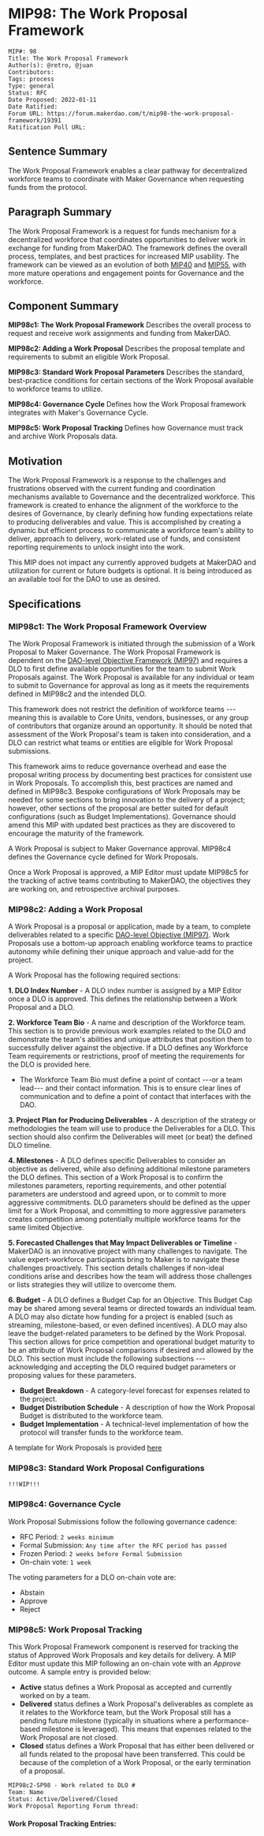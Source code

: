 # MIP98: The Work Proposal Framework

```
MIP#: 98
Title: The Work Proposal Framework
Author(s): @retro, @juan
Contributors:
Tags: process
Type: general
Status: RFC
Date Proposed: 2022-01-11
Date Ratified:
Forum URL: https://forum.makerdao.com/t/mip98-the-work-proposal-framework/19391
Ratification Poll URL:
```

## Sentence Summary

The Work Proposal Framework enables a clear pathway for decentralized workforce teams to coordinate with Maker Governance when requesting funds from the protocol.

## Paragraph Summary

The Work Proposal Framework is a request for funds mechanism for a decentralized workforce that coordinates opportunities to deliver work in exchange for funding from MakerDAO. The framework defines the overall process, templates, and best practices for increased MIP usability. The framework can be viewed as an evolution of both [MIP40](https://mips.makerdao.com/mips/details/MIP40) and [MIP55](https://mips.makerdao.com/mips/details/MIP55), with more mature operations and engagement points for Governance and the workforce. 

## Component Summary

**MIP98c1: The Work Proposal Framework**
Describes the overall process to request and receive work assignments and funding from MakerDAO.

**MIP98c2: Adding a Work Proposal**
Describes the proposal template and requirements to submit an eligible Work Proposal.

**MIP98c3: Standard Work Proposal Parameters**
Describes the standard, best-practice conditions for certain sections of the Work Proposal available to workforce teams to utilize.

**MIP98c4: Governance Cycle**
Defines how the Work Proposal framework integrates with Maker's Governance Cycle.

**MIP98c5: Work Proposal Tracking**
Defines how Governance must track and archive Work Proposals data.

## Motivation

The Work Proposal Framework is a response to the challenges and frustrations observed with the current funding and coordination mechanisms available to Governance and the decentralized workforce. This framework is created to enhance the alignment of the workforce to the desires of Governance, by clearly defining how funding expectations relate to producing deliverables and value. This is accomplished by creating a dynamic but efficient process to communicate a workforce team's ability to deliver, approach to delivery, work-related use of funds, and consistent reporting requirements to unlock insight into the work.

This MIP does not impact any currently approved budgets at MakerDAO and utilization for current or future budgets is optional. It is being introduced as an available tool for the DAO to use as desired.

## Specifications

### MIP98c1: The Work Proposal Framework Overview

The Work Proposal Framework is initiated through the submission of a Work Proposal to Maker Governance. The Work Proposal Framework is dependent on the [DAO-level Objective Framework (MIP97)](https://forum.makerdao.com/t/mip97-the-dao-level-objective-framework/19390) and requires a DLO to first define available opportunities for the team to submit Work Proposals against. The Work Proposal is available for any individual or team to submit to Governance for approval as long as it meets the requirements defined in MIP98c2 and the intended DLO.

This framework does not restrict the definition of workforce teams --- meaning this is available to Core Units, vendors, businesses, or any group of contributors that organize around an opportunity. It should be noted that assessment of the Work Proposal's team is taken into consideration, and a DLO can restrict what teams or entities are eligible for Work Proposal submissions.

This framework aims to reduce governance overhead and ease the proposal writing process by documenting best practices for consistent use in Work Proposals. To accomplish this, best practices are named and defined in MIP98c3. Bespoke configurations of Work Proposals may be needed for some sections to bring innovation to the delivery of a project; however, other sections of the proposal are better suited for default configurations (such as Budget Implementations). Governance should amend this MIP with updated best practices as they are discovered to encourage the maturity of the framework.

A Work Proposal is subject to Maker Governance approval. MIP98c4 defines the Governance cycle defined for Work Proposals.

Once a Work Proposal is approved, a MIP Editor must update MIP98c5 for the tracking of active teams contributing to MakerDAO, the objectives they are working on, and retrospective archival purposes.

### MIP98c2: Adding a Work Proposal

A Work Proposal is a proposal or application, made by a team, to complete deliverables related to a specific [DAO-level Objective (MIP97)](https://forum.makerdao.com/t/mip97-the-dao-level-objective-framework/19390). Work Proposals use a bottom-up approach enabling workforce teams to practice autonomy while defining their unique approach and value-add for the project.

A Work Proposal has the following required sections:

**1. DLO Index Number** - A DLO index number is assigned by a MIP Editor once a DLO is approved. This defines the relationship between a Work Proposal and a DLO.

**2. Workforce Team Bio** - A name and description of the Workforce team. This section is to provide previous work examples related to the DLO and demonstrate the team's abilities and unique attributes that position them to successfully deliver against the objective. If a DLO defines any Workforce Team requirements or restrictions, proof of meeting the requirements for the DLO is provided here.

* The Workforce Team Bio must define a point of contact ---or a team lead--- and their contact information. This is to ensure clear lines of communication and to define a point of contact that interfaces with the DAO.

**3. Project Plan for Producing Deliverables** - A description of the strategy or methodologies the team will use to produce the Deliverables for a DLO. This section should also confirm the Deliverables will meet (or beat) the defined DLO timeline.

**4. Milestones** - A DLO defines specific Deliverables to consider an objective as delivered, while also defining additional milestone parameters the DLO defines. This section of a Work Proposal is to confirm the milestones parameters, reporting requirements, and other potential parameters are understood and agreed upon, or to commit to more aggressive commitments. DLO parameters should be defined as the upper limit for a Work Proposal, and committing to more aggressive parameters creates competition among potentially multiple workforce teams for the same limited Objective.

**5. Forecasted Challenges that May Impact Deliverables or Timeline** - MakerDAO is an innovative project with many challenges to navigate. The value expert-workforce participants bring to Maker is to navigate these challenges proactively. This section details challenges if non-ideal conditions arise and describes how the team will address those challenges or lists strategies they will utilize to overcome them.


**6. Budget** - A DLO defines a Budget Cap for an Objective. This Budget Cap may be shared among several teams or directed towards an individual team. A DLO may also dictate how funding for a project is enabled (such as streaming, milestone-based, or even defined incentives). A DLO may also leave the budget-related parameters to be defined by the Work Proposal. This section allows for price competition and operational budget maturity to be an attribute of Work Proposal comparisons if desired and allowed by the DLO. This section must include the following subsections --- acknowledging and accepting the DLO required budget parameters or proposing values for these parameters.

* **Budget Breakdown** - A category-level forecast for expenses related to the project.
* **Budget Distribution Schedule** - A description of how the Work Proposal Budget is distributed to the workforce team.
* **Budget Implementation** - A technical-level implementation of how the protocol will transfer funds to the workforce team.

A template for Work Proposals is provided [here](https://hackmd.io/@0xRetro/BJjfjj75j)

### MIP98c3: Standard Work Proposal Configurations

`!!!WIP!!!`

### MIP98c4: Governance Cycle

Work Proposal Submissions follow the following governance cadence:

* RFC Period: `2 weeks minimum`
* Formal Submission: `Any time after the RFC period has passed`
* Frozen Period: `2 weeks before Formal Submission`
* On-chain vote: `1 week`

The voting parameters for a DLO on-chain vote are:

* Abstain
* Approve
* Reject

### MIP98c5: Work Proposal Tracking

This Work Proposal Framework component is reserved for tracking the status of Approved Work Proposals and key details for delivery. A MIP Editor must update this MIP following an on-chain vote with an *Approve* outcome. A sample entry is provided below:

* **Active** status defines a Work Proposal as accepted and currently worked on by a team.
* **Delivered** status defines a Work Proposal's deliverables as complete as it relates to the Workforce team, but the Work Proposal still has a pending future milestone (typically in situations where a performance-based milestone is leveraged). This means that expenses related to the Work Proposal are not closed.
* **Closed** status defines a Work Proposal that has either been delivered or all funds related to the proposal have been transferred. This could be because of the completion of a Work Proposal, or the early termination of a proposal.

```
MIP98c2-SP98 - Work related to DLO #
Team: Name
Status: Active/Delivered/Closed
Work Proposal Reporting Forum thread:
```

#### Work Proposal Tracking Entries:
